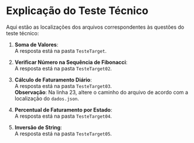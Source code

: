 
# Explicação do Teste Técnico

Aqui estão as localizações dos arquivos correspondentes às questões do teste técnico:

1) **Soma de Valores**:  
A resposta está na pasta `TesteTarget`.

2) **Verificar Número na Sequência de Fibonacci**:  
A resposta está na pasta `TesteTarget02`.

3) **Cálculo de Faturamento Diário**:  
A resposta está na pasta `TesteTarget03`.  
**Observação**: Na linha 23, altere o caminho do arquivo de acordo com a localização do `dados.json`.

4) **Percentual de Faturamento por Estado**:  
A resposta está na pasta `TesteTarget04`.

5) **Inversão de String**:  
A resposta está na pasta `TesteTarget05`.
